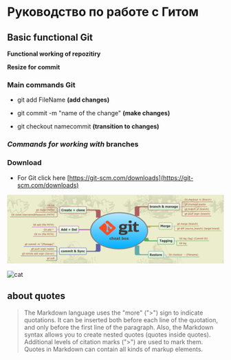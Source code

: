 # Руководство по работе с Гитом

## Basic functional Git ##

**Functional working of repozitiry**

**Resize for commit**

### Main commands Git

* git add FileName **(add changes)**

* git commit -m "name of the change" **(make changes)**

* git checkout namecommit **(transition to changes)**

### *Commands for working with* __branches__ ###
### Download ###

* For Git click here [https://git-scm.com/downloads](https://git-scm.com/downloads)

![git functions](git1.png)


![cat](https://proprikol.ru/wp-content/uploads/2020/08/krasivye-kartinki-kotikov-17.jpg "Cat")


 ## about quotes
 
> The Markdown language uses the "more" (">") sign to indicate quotations. It can be inserted both before each line of the quotation, and only before the first line of the paragraph. Also, the Markdown syntax allows you to create nested quotes (quotes inside quotes). Additional levels of citation marks (">") are used to mark them. Quotes in Markdown can contain all kinds of markup elements.